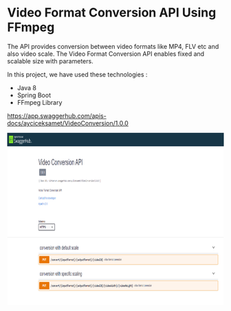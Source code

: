 # Video Format Conversion API Using FFmpeg

The API provides conversion between video formats like MP4, FLV etc and also video scale. The Video Format Conversion API enables fixed and scalable size with parameters.  

In this project, we have used these technologies :
- Java 8
- Spring Boot
- FFmpeg Library

https://app.swaggerhub.com/apis-docs/ayciceksamet/VideoConversion/1.0.0


<p align="center">
<img  width="1200" height="400" src="/1.png">
</p>
